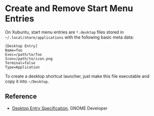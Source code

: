 # Create and Remove Start Menu Entries

On Xubuntu, start menu entries are `*.desktop` files stored in `~/.local/share/applications` with the following basic meta data:

```
[Desktop Entry]
Name=foo
Exec=/path/to/foo
Icon=/path/to/icon.png
Terminal=false
Type=Application
```

To create a desktop shortcut launcher, just make this file executable and copy it into `~/Desktop`.

## Reference

* [Desktop Entry Specification](https://developer.gnome.org/desktop-entry-spec/), GNOME Developer
